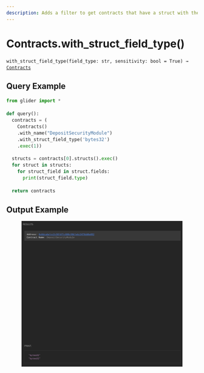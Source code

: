 ```yaml
---
description: Adds a filter to get contracts that have a struct with the given field type.
---
```


# Contracts.with\_struct\_field\_type()

`with_struct_field_type(field_type: str, sensitivity: bool = True) →` [`Contracts`](./)

## Query Example

```python
from glider import *

def query():
  contracts = (
    Contracts()
    .with_name("DepositSecurityModule")
    .with_struct_field_type('bytes32')
    .exec(1))

  structs = contracts[0].structs().exec()
  for struct in structs:
    for struct_field in struct.fields:
      print(struct_field.type)
  
  return contracts
```

## Output Example

<figure><img src="../../.gitbook/assets/image (63).png" alt=""><figcaption></figcaption></figure>
